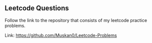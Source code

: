 ## Leetcode Questions

Follow the link to the repository that consists of my leetcode practice problems.

Link: https://github.com/Muskan0/Leetcode-Problems
